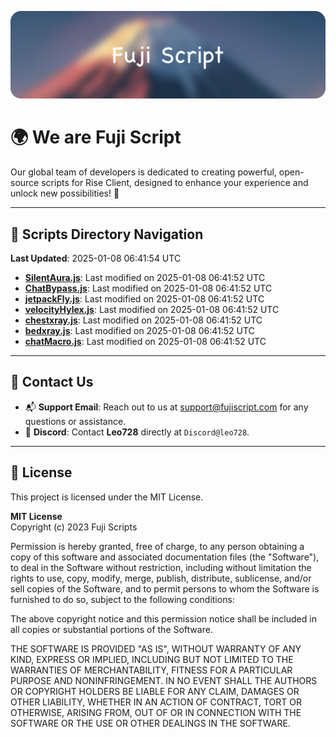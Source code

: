 ![Banner](.github/b.webp)

# 🌍 **We are Fuji Script**

Our global team of developers is dedicated to creating powerful, open-source scripts for Rise Client, designed to enhance your experience and unlock new possibilities! 🌟

---
<!-- SCRIPTS_NAVIGATION_START -->
## 📂 **Scripts Directory Navigation**

**Last Updated**: 2025-01-08 06:41:54 UTC

- **[SilentAura.js](scripts/SilentAura.js)**: Last modified on 2025-01-08 06:41:52 UTC
- **[ChatBypass.js](scripts/ChatBypass.js)**: Last modified on 2025-01-08 06:41:52 UTC
- **[jetpackFly.js](scripts/jetpackFly.js)**: Last modified on 2025-01-08 06:41:52 UTC
- **[velocityHylex.js](scripts/velocityHylex.js)**: Last modified on 2025-01-08 06:41:52 UTC
- **[chestxray.js](scripts/chestxray.js)**: Last modified on 2025-01-08 06:41:52 UTC
- **[bedxray.js](scripts/bedxray.js)**: Last modified on 2025-01-08 06:41:52 UTC
- **[chatMacro.js](scripts/chatMacro.js)**: Last modified on 2025-01-08 06:41:52 UTC

<!-- SCRIPTS_NAVIGATION_END -->

---

## 💬 **Contact Us**  
- 📬 **Support Email**: Reach out to us at [support@fujiscript.com](mailto:support@fujiscript.com) for any questions or assistance.  
- 💬 **Discord**: Contact **Leo728** directly at `Discord@leo728`.

---

## 📜 **License**

This project is licensed under the MIT License.  

**MIT License**  
Copyright (c) 2023 Fuji Scripts  

Permission is hereby granted, free of charge, to any person obtaining a copy of this software and associated documentation files (the "Software"), to deal in the Software without restriction, including without limitation the rights to use, copy, modify, merge, publish, distribute, sublicense, and/or sell copies of the Software, and to permit persons to whom the Software is furnished to do so, subject to the following conditions:  

The above copyright notice and this permission notice shall be included in all copies or substantial portions of the Software.  

THE SOFTWARE IS PROVIDED "AS IS", WITHOUT WARRANTY OF ANY KIND, EXPRESS OR IMPLIED, INCLUDING BUT NOT LIMITED TO THE WARRANTIES OF MERCHANTABILITY, FITNESS FOR A PARTICULAR PURPOSE AND NONINFRINGEMENT. IN NO EVENT SHALL THE AUTHORS OR COPYRIGHT HOLDERS BE LIABLE FOR ANY CLAIM, DAMAGES OR OTHER LIABILITY, WHETHER IN AN ACTION OF CONTRACT, TORT OR OTHERWISE, ARISING FROM, OUT OF OR IN CONNECTION WITH THE SOFTWARE OR THE USE OR OTHER DEALINGS IN THE SOFTWARE.  

